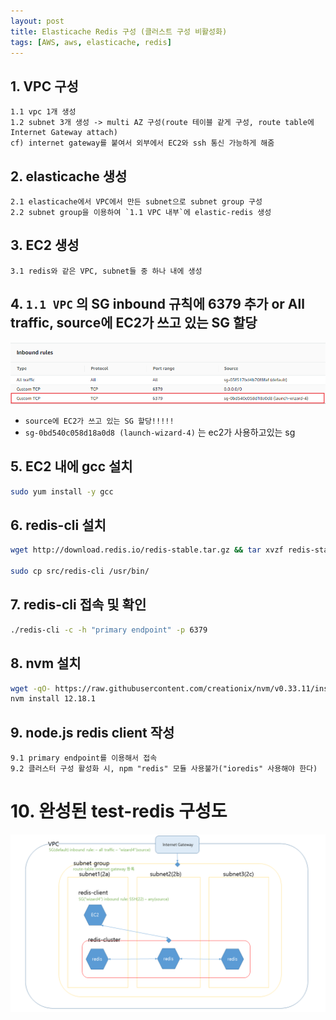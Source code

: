 ```yaml
---
layout: post
title: Elasticache Redis 구성 (클러스트 구성 비활성화)
tags: [AWS, aws, elasticache, redis]
---
```


## 1. VPC 구성
    1.1 vpc 1개 생성
    1.2 subnet 3개 생성 -> multi AZ 구성(route 테이블 같게 구성, route table에 Internet Gateway attach)
    cf) internet gateway를 붙여서 외부에서 EC2와 ssh 통신 가능하게 해줌

## 2. elasticache 생성
    2.1 elasticache에서 VPC에서 만든 subnet으로 subnet group 구성
    2.2 subnet group을 이용하여 `1.1 VPC 내부`에 elastic-redis 생성

## 3. EC2 생성
    3.1 redis와 같은 VPC, subnet들 중 하나 내에 생성

## 4. **`1.1 VPC` 의 SG inbound 규칙에  6379 추가  or All traffic, source에 EC2가 쓰고 있는 SG 할당**
![4-inbound-rules](../assets/img/2020-09-15/4-inbound-rules.png)   
- `source에 EC2가 쓰고 있는 SG 할당!!!!!`
- `sg-0bd540c058d18a0d8 (launch-wizard-4)` 는 ec2가 사용하고있는 sg
  
## 5. EC2 내에 gcc 설치
```bash
sudo yum install -y gcc
```

## 6. redis-cli 설치 
```bash
wget http://download.redis.io/redis-stable.tar.gz && tar xvzf redis-stable.tar.gz && cd redis-stable && make

sudo cp src/redis-cli /usr/bin/
```

## 7. redis-cli 접속 및 확인
```bash
./redis-cli -c -h "primary endpoint" -p 6379
```

## 8. nvm 설치
```bash
wget -qO- https://raw.githubusercontent.com/creationix/nvm/v0.33.11/install.sh | bash
nvm install 12.18.1
```
## 9. node.js redis client 작성
    9.1 primary endpoint를 이용해서 접속
    9.2 클러스터 구성 활성화 시, npm "redis" 모듈 사용불가("ioredis" 사용해야 한다)

# 10. 완성된 test-redis 구성도
![10-complete-architecture](../assets/img/2020-09-15/10-complete-architecture.png)